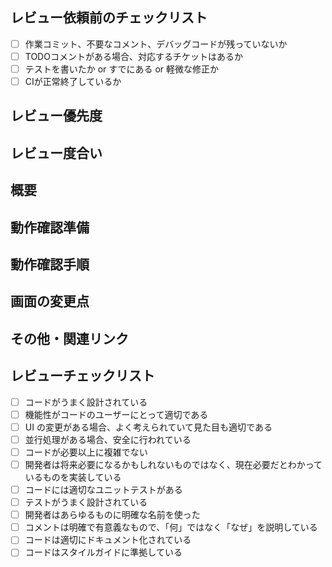 <!-- ※PRテンプレートです。すべての項目を必ずしも埋める必要はありません。必要な部分を適宜利用してください。-->

## レビュー依頼前のチェックリスト

- [ ] 作業コミット、不要なコメント、デバッグコードが残っていないか
- [ ] TODOコメントがある場合、対応するチケットはあるか
- [ ] テストを書いたか or すでにある or 軽微な修正か
- [ ] CIが正常終了しているか

## レビュー優先度

<!--
- 🚀 すぐに見て欲しい(hotfixなど)
- 🚗 今日中に見て欲しい
- 🚶‍♀️ 明日中に見て欲しい
- 🐢 お手すきに見て欲しい
-->

## レビュー度合い

<!--
- 👀 コードをパッと確認してもらえればOK
- 😎 ロジックまで理解して確認してもらいたい
- 👮 動作確認までしてもらいたい
-->

## 概要

<!--
- 何をしたのか？
- 何をしないのか？
  - 意図してやらないことがあればいつやるか明記する
- 何ができるようになるのか？
- 何ができなくなるのか？
-->

## 動作確認準備

<!--
- 設定の変更が必要か
- DBマイグレーション作業が必要か

docker compose down
docker compose up -d
docker compose exec db migrate:fresh --seed
-->

## 動作確認手順

<!-- 動作確認に必要な手順があれば記載してください。 -->

## 画面の変更点

<!-- デザインに変更があれば変更前と変更後のスクリーンショットを記載する -->

<!-- before /after スクショ用コメント
| before | after |
| ------- | ------- |
| <img width="300" alt="before" src="**"> | <img width="300" alt="after" src="**"> |
-->

## その他・関連リンク

<!--
- チケットのリンクを記載する
- 関連するPRがあれば記載する
- 参考にした情報等があれば記載する
-->

## レビューチェックリスト

- [ ] コードがうまく設計されている
- [ ] 機能性がコードのユーザーにとって適切である
- [ ] UI の変更がある場合、よく考えられていて見た目も適切である
- [ ] 並行処理がある場合、安全に行われている
- [ ] コードが必要以上に複雑でない
- [ ] 開発者は将来必要になるかもしれないものではなく、現在必要だとわかっているものを実装している
- [ ] コードには適切なユニットテストがある
- [ ] テストがうまく設計されている
- [ ] 開発者はあらゆるものに明確な名前を使った
- [ ] コメントは明確で有意義なもので、「何」ではなく「なぜ」を説明している
- [ ] コードは適切にドキュメント化されている
- [ ] コードはスタイルガイドに準拠している
